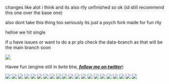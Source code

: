 changes like alot i think and its also rlly unfinished so ok 
(id still recommend this one over the base one)

also dont take this thing too seriously its just a psych fork made for fun rlly

helloe we hit single

if u have issues or want to do a pr pls check the data-branch as that will be the main branch soon

![](https://github.com/evilfuck/images/blob/main/nightmarevision.png)

Havee fun (engine still in *beta* btw, ***[follow me on twitter](https://twitter.com/DuskieWhy)***)

![](https://github.com/evilfuck/images/blob/main/nightmarevision.png)
![](https://github.com/evilfuck/images/blob/main/nightmarevision.png)
![](https://github.com/evilfuck/images/blob/main/nightmarevision.png)
![](https://github.com/evilfuck/images/blob/main/nightmarevision.png)
![](https://github.com/evilfuck/images/blob/main/nightmarevision.png)
![](https://github.com/evilfuck/images/blob/main/nightmarevision.png)
![](https://github.com/evilfuck/images/blob/main/nightmarevision.png)
![](https://github.com/evilfuck/images/blob/main/nightmarevision.png)
![](https://github.com/evilfuck/images/blob/main/nightmarevision.png)
![](https://github.com/evilfuck/images/blob/main/nightmarevision.png)
![](https://github.com/evilfuck/images/blob/main/nightmarevision.png)
![](https://github.com/evilfuck/images/blob/main/nightmarevision.png)
![](https://github.com/evilfuck/images/blob/main/nightmarevision.png)
![](https://github.com/evilfuck/images/blob/main/nightmarevision.png)
![](https://github.com/evilfuck/images/blob/main/nightmarevision.png)
![](https://github.com/evilfuck/images/blob/main/nightmarevision.png)
![](https://github.com/evilfuck/images/blob/main/nightmarevision.png)
![](https://github.com/evilfuck/images/blob/main/nightmarevision.png)
![](https://github.com/evilfuck/images/blob/main/nightmarevision.png)
![](https://github.com/evilfuck/images/blob/main/nightmarevision.png)
![](https://github.com/evilfuck/images/blob/main/nightmarevision.png)
